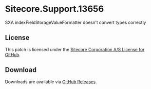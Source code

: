 # Sitecore.Support.13656
SXA indexFieldStorageValueFormatter  doesn't convert types correctly

## License  
This patch is licensed under the [Sitecore Corporation A/S License for GitHub](https://github.com/sitecoresupport/Sitecore.Support.13656/blob/master/LICENSE).  

## Download  
Downloads are available via [GitHub Releases](https://github.com/sitecoresupport/Sitecore.Support.13656/releases).  
